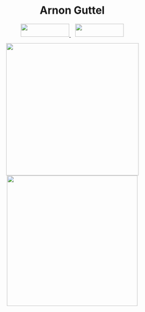 <h1 align='center'>
  Arnon Guttel
</h1>

<p align='center'>
  
  <a href="https://www.linkedin.com/in/arnon-guttel/">
    <img src="https://img.shields.io/badge/linkedin-%230077B5.svg?&style=for-the-badge&logo=linkedin&logoColor=white" width="130" height="35"/>
  </a>&nbsp;&nbsp;
  <a href="https://guttelarnon.itch.io/"><img src="https://leafo.net/igjc-presentation/itchio-logo.png" width="130" height="35"/></a>
</p>
  
</p>

<p align='center'>
  <a href="#"><img src="https://github-readme-stats.vercel.app/api?username=ArnonGuttel&show_icons=true&count_private=true&theme=dracula" width="355"></a>
  <a href="#"><img src="https://github-readme-stats.vercel.app/api/top-langs/?username=ArnonGuttel&layout=compact&title_color=F56B92&text_color=e7e7e7&icon_color=007bff&bg_color=282A36" width="350"></a>
</p>

<!---
ArnonGuttel/ArnonGuttel is a ✨ special ✨ repository because its `README.md` (this file) appears on your GitHub profile.
You can click the Preview link to take a look at your changes.
--->
